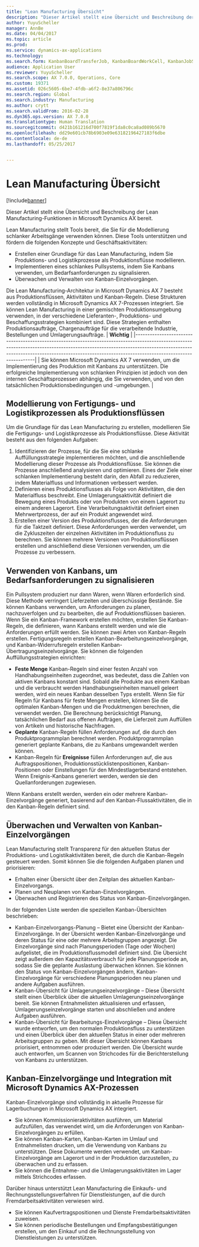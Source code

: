 ```yaml
---
title: "Lean Manufacturing Übersicht"
description: "Dieser Artikel stellt eine Übersicht und Beschreibung der Lean Manufacturing-Funktionen in Microsoft Dynamics AX bereit."
author: YuyuScheller
manager: AnnBe
ms.date: 04/04/2017
ms.topic: article
ms.prod: 
ms.service: dynamics-ax-applications
ms.technology: 
ms.search.form: KanbanBoardTransferJob, KanbanBoardWorkCell, KanbanJobSchedulingListPage, LeanProductionFlow
audience: Application User
ms.reviewer: YuyuScheller
ms.search.scope: AX 7.0.0, Operations, Core
ms.custom: 19371
ms.assetid: 026c5605-6be7-4fdb-a6f2-8e37a806796c
ms.search.region: Global
ms.search.industry: Manufacturing
ms.author: crytt
ms.search.validFrom: 2016-02-28
ms.dyn365.ops.version: AX 7.0.0
ms.translationtype: Human Translation
ms.sourcegitcommit: d421b161216d700f7819f1da8c0ca8ad089b5670
ms.openlocfilehash: dd29e601cb78b6903e09e63182196427183f6dbe
ms.contentlocale: de-de
ms.lasthandoff: 05/25/2017


---
```


# <a name="lean-manufacturing-overview"></a>Lean Manufacturing Übersicht

[!include[banner](../includes/banner.md)]


Dieser Artikel stellt eine Übersicht und Beschreibung der Lean Manufacturing-Funktionen in Microsoft Dynamics AX bereit.

Lean Manufacturing stellt Tools bereit, die Sie für die Modellierung schlanker Arbeitsgänge verwenden können. Diese Tools unterstützen und fördern die folgenden Konzepte und Geschäftsaktivitäten:
-   Erstellen einer Grundlage für das Lean Manufacturing, indem Sie Produktions- und Logistikprozesse als Produktionsflüsse modellieren.
-   Implementieren eines schlankes Pullsystems, indem Sie Kanbans verwenden, um Bedarfsanforderungen zu signalisieren.
-   Überwachen und Verwalten von Kanban-Einzelvorgängen.

Die Lean Manufacturing-Architektur in Microsoft Dynamics AX 7 besteht aus Produktionsflüssen, Aktivitäten und Kanban-Regeln. Diese Strukturen werden vollständig in Microsoft Dynamics AX 7-Prozessen integriert. Sie können Lean Manufacturing in einer gemischten Produktionsumgebung verwenden, in der verschiedene Lieferanten-, Produktions- und Beschaffungsstrategien kombiniert sind. Diese Strategien enthalten Produktionsaufträge, Chargenaufträge für die verarbeitende Industrie, Bestellungen und Umlagerungsaufträge.
| **Wichtig**                                                                                                                                                                                                                                                                |
|------------------------------------------------------------------------------------------------------------------------------------------------------------------------------------------------------------------------------------------------------------------------------|
| Sie können Microsoft Dynamics AX 7 verwenden, um die Implementierung des Produktion mit Kanbans zu unterstützen. Die erfolgreiche Implementierung von schlanken Prinzipien ist jedoch von den internen Geschäftsprozessen abhängig, die Sie verwenden, und von den tatsächlichen Produktionsbedingungen und -umgebungen. |

## <a name="modeling-manufacturing-and-logistics-processes-as-production-flows"></a>Modellierung von Fertigungs- und Logistikprozessen als Produktionsflüssen
Um die Grundlage für das Lean Manufacturing zu erstellen, modellieren Sie die Fertigungs- und Logistikprozesse als Produktionsflüsse. Diese Aktivität besteht aus den folgenden Aufgaben:
1.  Identifizieren der Prozesse, für die Sie eine schlanke Auffüllungsstrategie implementieren möchten, und die anschließende Modellierung dieser Prozesse als Produktionsflüsse. Sie können die Prozesse anschließend analysieren und optimieren. Eines der Ziele einer schlanken Implementierung besteht darin, den Abfall zu reduzieren, indem Materialfluss und Informationen verbessert werden.
2.  Definieren eines Produktionsflusses als Folge von Aktivitäten, die den Materialfluss beschreibt. Eine Umlagerungsaktivität definiert die Bewegung eines Produkts oder von Produkten von einem Lagerort zu einem anderen Lagerort. Eine Verarbeitungsaktivität definiert einen Mehrwertprozess, der auf ein Produkt angewendet wird.
3.  Erstellen einer Version des Produktionsflusses, der die Anforderungen für die Taktzeit definiert. Diese Anforderungen werden verwendet, um die Zykluszeiten der einzelnen Aktivitäten im Produktionsfluss zu berechnen. Sie können mehrere Versionen von Produktionsflüssen erstellen und anschließend diese Versionen verwenden, um die Prozesse zu verbessern.

## <a name="using-kanbans-to-signal-demand-requirements"></a>Verwenden von Kanbans, um Bedarfsanforderungen zu signalisieren
Ein Pullsystem produziert nur dann Waren, wenn Waren erforderlich sind. Diese Methode verringert Lieferzeiten und überschüssige Bestände. Sie können Kanbans verwenden, um Anforderungen zu planen, nachzuverfolgen und zu bearbeiten, die auf Produktionsflüssen basieren. Wenn Sie ein Kanban-Framework erstellen möchten, erstellen Sie Kanban-Regeln, die definieren, wann Kanbans erstellt werden und wie die Anforderungen erfüllt werden. Sie können zwei Arten von Kanban-Regeln erstellen. Fertigungsregeln erstellen Kanban-Bearbeitungseinzelvorgänge, und Kanban-Widerrufsregeln erstellen Kanban-Übertragungseinzelvorgänge. Sie können die folgenden Auffüllungsstrategien einrichten:
-   **Feste Menge** Kanban-Regeln sind einer festen Anzahl von Handhabungseinheiten zugeordnet, was bedeutet, dass die Zahlen von aktiven Kanbans konstant sind. Sobald alle Produkte aus einem Kanban und die verbraucht werden Handhabungseinheiten manuell geleert werden, wird ein neues Kanban desselben Typs erstellt. Wenn Sie für Regeln für Kanbans für feste Mengen erstellen, können Sie die optimalen Kanban-Mengen und die Produktmengen berechnen, die verwendet werden. Die Berechnung berücksichtigt Planung, tatsächlichen Bedarf aus offenen Aufträgen, die Lieferzeit zum Auffüllen von Artikeln und historische Nachfragen.
-   **Geplante** Kanban-Regeln füllen Anforderungen auf, die durch den Produktprogrammplan berechnet werden. Produktprogrammplan generiert geplante Kanbans, die zu Kanbans umgewandelt werden können.
-   Kanban-Regeln für **Ereignisse** füllen Anforderungen auf, die aus Auftragspositionen, Produktionsstücklistenpositionen, Kanban-Positionen oder Einstellungen für den Mindestlagerbestand entstehen. Wenn Ereignis-Kanbans generiert werden, werden sie den Quellanforderungen zugewiesen.

Wenn Kanbans erstellt werden, werden ein oder mehrere Kanban-Einzelvorgänge generiert, basierend auf den Kanban-Flussaktivitäten, die in den Kanban-Regeln definiert sind.

## <a name="monitoring-and-maintaining-kanban-jobs"></a> Überwachen und Verwalten von Kanban-Einzelvorgängen
Lean Manufacturing stellt Transparenz für den aktuellen Status der Produktions- und Logistikaktivitäten bereit, die durch die Kanban-Regeln gesteuert werden. Somit können Sie die folgenden Aufgaben planen und priorisieren:

-   Erhalten einer Übersicht über den Zeitplan des aktuellen Kanban-Einzelvorgangs.
-   Planen und Neuplanen von Kanban-Einzelvorgängen.
-   Überwachen und Registrieren des Status von Kanban-Einzelvorgängen.

In der folgenden Liste werden die speziellen Kanban-Übersichten beschrieben:
-   Kanban-Einzelvorgangs-Planung – Bietet eine Übersicht der Kanban-Einzelvorgänge. In der Übersicht werden Kanban-Einzelvorgänge und deren Status für eine oder mehrere Arbeitsgruppen angezeigt. Die Einzelvorgänge sind nach Planungsperioden (Tage oder Wochen) aufgelistet, die im Produktionsflussmodell definiert sind. Die Übersicht zeigt außerdem den Kapazitätsverbrauch für jede Planungsperiode an, sodass Sie die geplante Auslastung überwachen können. Sie können den Status von Kanban-Einzelvorgängen ändern, Kanban-Einzelvorgänge für verschiedene Planungsperioden neu planen und andere Aufgaben ausführen.
-   Kanban-Übersicht für Umlagerungseinzelvorgänge – Diese Übersicht stellt einen Überblick über die aktuellen Umlagerungseinzelvorgänge bereit. Sie können Entnahmelisten aktualisieren und erfassen, Umlagerungseinzelvorgänge starten und abschließen und andere Aufgaben ausführen.
-   Kanban-Übersicht für Bearbeitungs-Einzelvorgänge – Diese Übersicht wurde entworfen, um den normalen Produktionsfluss zu unterstützen und einen Überblick über den aktuellen Status in einer oder mehreren Arbeitsgruppen zu geben. Mit dieser Übersicht können Kanbans priorisiert, entnommen oder produziert werden. Die Übersicht wurde auch entworfen, um Scannen von Strichcodes für die Berichterstellung von Kanbans zu unterstützen.

## <a name="kanban-jobs-and-integration-with-microsoft-dynamics-ax-processes"></a>Kanban-Einzelvorgänge und Integration mit Microsoft Dynamics AX-Prozessen
Kanban-Einzelvorgänge sind vollständig in aktuelle Prozesse für Lagerbuchungen in Microsoft Dynamics AX integriert.
-   Sie können Kommissionieraktivitäten ausführen, um Material aufzufüllen, das verwendet wird, um die Anforderungen von Kanban-Einzelvorgängen zu erfüllen.
-   Sie können Kanban-Karten, Kanban-Karten im Umlauf und Entnahmelisten drucken, um die Verwendung von Kanbans zu unterstützen. Diese Dokumente werden verwendet, um Kanban-Einzelvorgänge am Lagerort und in der Produktion darzustellen, zu überwachen und zu erfassen.
-   Sie können die Entnahme- und die Umlagerungsaktivitäten im Lager mittels Strichcodes erfassen.

Darüber hinaus unterstützt Lean Manufacturing die Einkaufs- und Rechnungsstellungsverfahren für Dienstleistungen, auf die durch Fremdarbeitsaktivitäten verwiesen wird.
-   Sie können Kaufvertragspositionen und Dienste Fremdarbeitsaktivitäten zuweisen.
-   Sie können periodische Bestellungen und Empfangsbestätigungen erstellen, um den Einkauf und die Rechnungsstellung von Dienstleistungen zu unterstützen.






